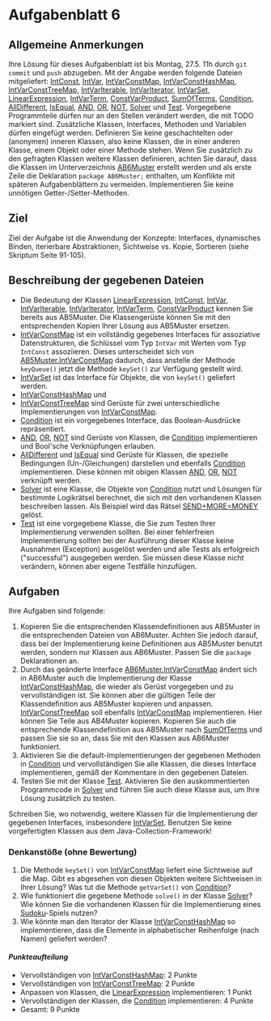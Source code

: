 # Aufgabenblatt 6

## Allgemeine Anmerkungen

Ihre Lösung für dieses Aufgabenblatt ist bis Montag, 27.5. 11h durch `git commit` und `push`
abzugeben. Mit der Angabe werden folgende Dateien mitgeliefert:
[IntConst](../src/AB6/IntConst.java), [IntVar](../src/AB6/IntVar.java),
[IntVarConstMap](../src/AB6/IntVarConstMap.java),
[IntVarConstHashMap](../src/AB6/IntVarConstHashMap.java),
[IntVarConstTreeMap](../src/AB6/IntVarConstHashMap.java),
[IntVarIterable](../src/AB6/IntVarIterable.java),
[IntVarIterator](../src/AB6/IntVarIterator.java),
[IntVarSet](../src/AB6/IntVarSet.java),
[LinearExpression](../src/AB6/LinearExpression.java),
[IntVarTerm](../src/AB6/IntVarTerm.java),
[ConstVarProduct](../src/AB6/ConstVarProduct.java),
[SumOfTerms](../src/AB6/SumOfTerms.java),
[Condition](../src/AB6/Condition.java), [AllDifferent](../src/AB6/AllDifferent.java),
[IsEqual](../src/AB6/IsEqual.java), [AND](../src/AB6/AND.java), [OR](../src/AB6/OR.java),
[NOT](../src/AB6/NOT.java),
[Solver](../src/AB6/Solver.java)
und [Test](../src/AB6/Test.java).
Vorgegebene Programmteile dürfen nur an den Stellen verändert werden, die mit TODO markiert sind.
Zusätzliche Klassen, Interfaces, Methoden und Variablen dürfen eingefügt werden. Definieren Sie 
keine geschachtelten oder (anonymen) inneren Klassen, also keine Klassen, die in einer anderen
Klasse, einem Objekt oder einer Methode stehen. Wenn Sie zusätzlich zu den gefragten
Klassen weitere Klassen definieren, achten Sie darauf, dass die Klassen im
Unterverzeichnis [AB6Muster](../src/AB6) erstellt werden und als erste Zeile die Deklaration
`package AB6Muster;` enthalten, um Konflikte mit späteren Aufgabenblättern zu vermeiden.
Implementieren Sie keine unnötigen Getter-/Setter-Methoden.

## Ziel

Ziel der Aufgabe ist die Anwendung der Konzepte: Interfaces, dynamisches Binden, iterierbare 
Abstraktionen, Sichtweise vs. Kopie, Sortieren (siehe Skriptum Seite 91-105).

## Beschreibung der gegebenen Dateien

- Die Bedeutung der Klassen [LinearExpression](../src/AB6/LinearExpression.java), 
  [IntConst](../src/AB6/IntConst.java), [IntVar](../src/AB6/IntVar.java), 
  [IntVarIterable](../src/AB6/IntVarIterable.java),
  [IntVarIterator](../src/AB6/IntVarIterator.java), [IntVarTerm](../src/AB6/IntVarTerm.java),
  [ConstVarProduct](../src/AB6/ConstVarProduct.java) kennen Sie bereits aus AB5Muster. Die 
  Klassengerüste können Sie mit den entsprechenden Kopien Ihrer Lösung aus AB5Muster ersetzen.
- [IntVarConstMap](../src/AB6/IntVarConstMap.java) ist ein vollständig gegebenes Interfaces
  für assoziative Datenstrukturen, die Schlüssel vom Typ `IntVar` mit Werten vom Typ `IntConst` 
  assoziieren. Dieses unterscheidet sich von [AB5Muster.IntVarConstMap](../src/AB5/IntVarConstMap.java)
  dadurch, dass anstelle der Methode `keyQueue()` jetzt die Methode `keySet()` zur Verfügung 
  gestellt wird.
- [IntVarSet](../src/AB6/IntVarSet.java) ist das Interface für Objekte, die von `keySet()`
  geliefert werden. 
- [IntVarConstHashMap](../src/AB6/IntVarConstHashMap.java) und
- [IntVarConstTreeMap](../src/AB6/IntVarConstTreeMap.java) sind Gerüste für zwei unterschiedliche
  Implementierungen von [IntVarConstMap](../src/AB6/IntVarConstMap.java).
- [Condition](../src/AB6/Condition.java) ist ein vorgegebenes Interface, das Boolean-Ausdrücke
  repräsentiert. 
- [AND](../src/AB6/AND.java), [OR](../src/AB6/OR.java), [NOT](../src/AB6/NOT.java) sind Gerüste
  von Klassen, die [Condition](../src/AB6/Condition.java) implementieren und Bool'sche 
  Verknüpfungen erlauben.
- [AllDifferent](../src/AB6/AllDifferent.java) und [IsEqual](../src/AB6/IsEqual.java) sind
  Gerüste für Klassen, die spezielle Bedingungen (Un-/Gleichungen) darstellen und ebenfalls 
  [Condition](../src/AB6/Condition.java) implementieren. Diese können mit obigen Klassen 
  [AND](../src/AB6/AND.java), [OR](../src/AB6/OR.java), [NOT](../src/AB6/NOT.java) verknüpft 
  werden.
- [Solver](../src/AB6/Solver.java) ist eine Klasse, die Objekte von 
  [Condition](../src/AB6/Condition.java) nutzt und Lösungen für bestimmte Logikrätsel berechnet,
  die sich mit den vorhandenen Klassen beschreiben lassen. Als Beispiel wird das Rätsel
  [SEND+MORE=MONEY](https://de.wikipedia.org/wiki/Kryptogramm) gelöst.
- [Test](../src/AB6/Test.java) ist eine vorgegebene Klasse, die Sie zum Testen Ihrer
  Implementierung verwenden sollten. Bei einer fehlerfreien Implementierung sollten bei der 
  Ausführung dieser Klasse keine Ausnahmen (Exception) ausgelöst werden und alle Tests als
  erfolgreich ("successful") ausgegeben werden. Sie müssen diese Klasse nicht verändern, können
  aber eigene Testfälle hinzufügen.

## Aufgaben
Ihre Aufgaben sind folgende:
1. Kopieren Sie die entsprechenden Klassendefinitionen aus AB5Muster in die entsprechenden Dateien
   von AB6Muster. Achten Sie jedoch darauf, dass bei der Implementierung keine Definitionen aus AB5Muster 
   benutzt werden, sondern nur Klassen aus AB6Muster. Passen Sie die `package` Deklarationen an.
2. Durch das geänderte Interface [AB6Muster.IntVarConstMap](../src/AB6/IntVarConstMap.java) ändert 
   sich in AB6Muster auch die Implementierung der Klasse
   [IntVarConstHashMap](../src/AB6/IntVarConstHashMap.java), die wieder als Gerüst vorgegeben 
   und zu vervollständigen ist. Sie können aber die gültigen Teile der Klassendefinition aus AB5Muster 
   kopieren und anpassen. [IntVarConstTreeMap](../src/AB6/IntVarConstTreeMap.java) soll ebenfalls
   [IntVarConstMap](../src/AB6/IntVarConstMap.java) implementieren. Hier können Sie Teile aus
   AB4Muster kopieren. Kopieren Sie auch die entsprechende Klassendefinition aus AB5Muster nach
   [SumOfTerms](../src/AB6/SumOfTerms.java) und passen Sie sie so an, dass Sie mit den Klassen
   aus AB6Muster funktioniert.
3. Aktivieren Sie die default-Implementierungen der gegebenen Methoden in 
   [Condition](../src/AB6/Condition.java) und vervollständigen Sie alle Klassen, die 
   dieses Interface implementieren, gemäß der Kommentare in den gegebenen Dateien.
4. Testen Sie mit der Klasse [Test](../src/AB6/Test.java). Aktivieren Sie den auskommentierten 
   Programmcode in [Solver](../src/AB6/Solver.java) und führen Sie auch diese Klasse aus, 
   um Ihre Lösung zusätzlich zu testen. 

Schreiben Sie, wo notwendig, weitere Klassen für die Implementierung der gegebenen 
Interfaces, insbesondere [IntVarSet](../src/AB6/IntVarSet.java). 
Benutzen Sie keine vorgefertigten Klassen aus dem Java-Collection-Framework!

### Denkanstöße (ohne Bewertung)
1. Die Methode `keySet()` von [IntVarConstMap](../src/AB6/IntVarConstMap.java) liefert 
   eine Sichtweise auf die Map. Gibt es abgesehen von diesen Objekten weitere Sichtweisen in 
   Ihrer Lösung? Was tut die Methode `getVarSet()` von [Condition](../src/AB6/Condition.java)?
2. Wie funktioniert die gegebene Methode `solve()` in der Klasse [Solver](../src/AB6/Solver.java)? 
   Wie können Sie die vorhandenen Klassen für die Implementierung eines
   [Sudoku](https://de.wikipedia.org/wiki/Sudoku)-Spiels nutzen?
3. Wie könnte man den Iterator der Klasse 
   [IntVarConstHashMap](../src/AB6/IntVarConstHashMap.java) so implementieren, dass die Elemente
   in alphabetischer Reihenfolge (nach Namen) geliefert werden?


#### _Punkteaufteilung_
- Vervollständigen von [IntVarConstHashMap](../src/AB6/IntVarConstHashMap.java): 2 Punkte
- Vervollständigen von [IntVarConstTreeMap](../src/AB6/IntVarConstTreeMap.java): 2 Punkte
- Anpassen von Klassen, die [LinearExpression](../src/AB6/LinearExpression.java) implementieren: 
  1 Punkt
- Vervollständigen der Klassen, die [Condition](../src/AB6/Condition.java) implementieren: 4 Punkte
- Gesamt: 9 Punkte

